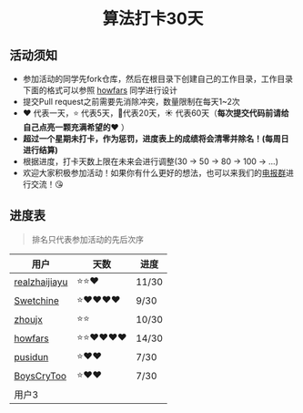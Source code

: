 <h1 align="center">
    算法打卡30天
</h1>


## 活动须知

- 参加活动的同学先fork仓库，然后在根目录下创建自己的工作目录，工作目录下面的格式可以参照 [howfars](https://github.com/realzhaijiayu/leetcode/tree/master/howfars) 同学进行设计
- 提交Pull request之前需要先消除冲突，数量限制在每天1~2次
- :heart: 代表一天，:star: 代表5天，:star2:代表20天，:sunny: 代表60天（**每次提交代码前请给自己点亮一颗充满希望的:heart:** ）
- **超过一个星期未打卡，作为惩罚，进度表上的成绩将会清零并除名！(每周日进行结算)**
- 根据进度，打卡天数上限在未来会进行调整(30 -> 50 -> 80 -> 100 -> ...)
- 欢迎大家积极参加活动！如果你有什么更好的想法，也可以来我们的[电报群](https://t.me/joinchat/QeUx1htKgae3oBiJQ0EncQ)进行交流！:kissing_heart:

## 进度表

> 排名只代表参加活动的先后次序


| 用户                                                         | 天数                    | 进度 |
| ------------------------------------------------------------ | ----------------------- | ---- |
| [realzhaijiayu](https://github.com/realzhaijiayu)            | :star::star::heart: | 11/30 |
| [Swetchine](https://github.com/Swetchine)                    | :star::heart::heart::heart::heart: | 9/30 |
| [zhoujx](https://github.com/ZhouJianXuan/leetcode)           | :star::star: |   10/30   |
| [howfars](https://github.com/howfars/leetcode/tree/master/howfars) | :star::star::heart::heart::heart::heart: | 14/30 |
| [pusidun](https://github.com/pusidun)             | :star::heart::heart:  | 7/30 |
| [BoysCryToo](https://github.com/BoysNeverCry/leetcode)           | :star::heart::heart: |   7/30   |
| 用户3                                                        |                         |      |


